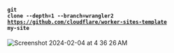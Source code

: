#### <code>git clone --depth=1 --branch=wrangler2 https://github.com/cloudflare/worker-sites-template my-site</code>
![Screenshot 2024-02-04 at 4 36 26 AM](https://github.com/sudo-self/wrangler/assets/119916323/3760d78f-5a33-4893-a2b9-9bbcbb6e42f1)
